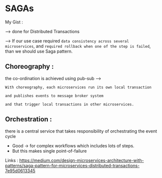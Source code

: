 # SAGAs

My Gist : 

--> done for Distributed Transactions

--> If our use case required `data consistency across several microservices`, and `required rollback when one of the step is failed`, than we should use Saga pattern.

## Choreography :

the co-ordination is achieved using pub-sub -->

`With choreography, each microservices run its own local transaction`

`and publishes events to message broker system`

`and that trigger local transactions in other microservices.`

## Orchestration : 

there is a central service that takes responsibility of orchestrating the event cycle

- Good -> for complex workflows which includes lots of steps.
- But this makes single point-of-failure 


Links :
https://medium.com/design-microservices-architecture-with-patterns/saga-pattern-for-microservices-distributed-transactions-7e95d0613345

